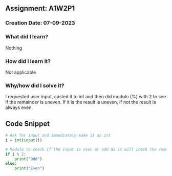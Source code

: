 ## Assignment: A1W2P1

### Creation Date: 07-09-2023

### What did I learn?
Nothing

### How did I learn it?
Not applicable

### Why/how did I solve it?
I requested user input, casted it to int and then did modulo (%) with 2 to see if the remainder is uneven. 
If it is the result is uneven, if not the result is always even.  

## Code Snippet
```python
# Ask for input and immediately make it an int
i = int(input())

# Modulo to check if the input is even or odd as it will check the remainder
if i % 2:
    print("Odd")
else:
    print("Even")
```
